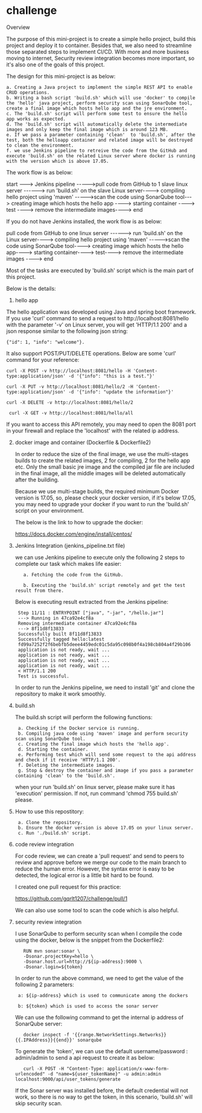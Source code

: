 # challenge

Overview

  The purpose of this mini-project is to create a simple hello project, build this project and deploy it to container. Besides that, we also need to streamline those separated steps to implement CI/CD. With more and more business moving to internet, Security review integration becomes more important, so it's also one of the goals of this project.
  
  The design for this mini-project is as below:
  
    a. Creating a Java project to implement the simple REST API to enable CRUD operations.
    b. Writing a bash script 'build.sh' which will use 'docker' to compile the 'hello' java project, perform security scan using SonarQube tool, create a final image which hosts hello app and the jre environment.
    c. The 'build.sh' script will perform some test to ensure the hello app works as expected.
    d. The 'build.sh' script will automatically delete the intermediate images and only keep the final image which is around 123 MB.
    e. If we pass a parameter containing 'clean'  to 'build.sh', after the test, both the helloapp container and related image will be destroyed to clean the environment.
    f. we use Jenkins pipeline to retreive the code from the GitHub and execute 'build.sh' on the related Linux server where docker is running with the version which is above 17.05.
    
 The work flow is as below:
 
 start ---> Jenkins pipeline ----->pull code from GitHub to 1 slave linux server ------> run 'build.sh' on the slave Linux server----> compiling hello project using 'maven' 
 ----->scan the code using SonarQube tool---> creating image which hosts the hello app ----> starting container ----> test ----> remove the intermediate images----> end
 
 If you do not have Jenkins installed, the work flow is as below:
 
 pull code from GitHub to one linux server ------> run 'build.sh' on the Linux server----> compiling hello project using 'maven'
 ----->scan the code using SonarQube tool----> creating image which hosts the hello app----> starting container----> test----> remove the intermediate images
 ----> end
 
 Most of the tasks are executed by 'build.sh' script which is the main part of this project.
    
Below is the details:


1. hello app
  
  The hello application was developed using Java and spring boot framework. If you use 'curl' command to send a request to http://localhost:8081/hello with the parameter '-v' on Linux server, you will get 'HTTP/1.1 200' and a json response similar to the following json string:
  
    {"id": 1, "info": "welcome"}.
  
  It also support POST/PUT/DELETE operations. Below are some 'curl' command for your reference:
        
    curl -X POST -v http://localhost:8081/hello -H 'Content-type:application/json' -d '{"info": "this is a test."}' 
     
    curl -X PUT -v http://localhost:8081/hello/2 -H 'Content-type:application/json' -d '{"info": "update the information"}'
     
    curl -X DELETE -v http://localhost:8081/hello/2
     
     curl -X GET -v http://localhost:8081/hello/all
     
  If you want to access this API remotely, you may need to open the 8081 port in your firewall and replace the 'localhost' with the related ip address.
     
2. docker image and container (Dockerfile & Dockerfile2)

   In order to reduce the size of the final image, we use the multi-stages builds to create the related images, 2 for compiling, 2 for the hello app etc.
   Only the small basic jre image and the compiled jar file are included in the final image,  all the middle images will be deleted automatically after the building.
   
   Because we use multi-stage builds, the required minimum Docker version is 17.05, so, please check your docker version, if it's below 17.05, you may need to upgrade your docker if you want to run the 'build.sh' script on your environment.
   
   The below is the link to how to upgrade the docker:
   
   https://docs.docker.com/engine/install/centos/
   
   
3. Jenkins Integration (jenkins_pipeline.txt file)

   we can use Jenkins pipeline to execute only the following 2 steps to complete our task which makes life easier:
   
          a. Fetching the code from the GitHub.
      
          b. Executing the 'build.sh' script remotely and get the test result from there.
    
    Below is executing result extracted from the Jenkins pipeline:
        
        Step 11/11 : ENTRYPOINT ["java", "-jar", "/hello.jar"]
        ---> Running in 47ca92e4cf8a
        Removing intermediate container 47ca92e4cf8a
        ---> 8f11d8f13833
        Successfully built 8f11d8f13833
        Successfully tagged hello:latest
        fd99a7252f2f6bebfb5deee4459edc01c5da95c098b0f4a198cb804a4f29b106
        application is not ready, wait ...
        application is not ready, wait ...
        application is not ready, wait ...
        application is not ready, wait ...
        < HTTP/1.1 200 
        Test is successful.
   
   In order to run the Jenkins pipeline, we need to install 'git' and clone the repository to make it work smoothly.
   
4. build.sh 

   The build.sh script will perform the following functions:
   
        a. Checking if the Docker service is running.
        b. Compiling java code using 'maven' image and perform security scan using SonarQube tool.
        c. Creating the final image which hosts the 'hello app'.
        d. Starting the container.
        e. Performing test which will send some request to the api address and check if it receive 'HTTP/1.1 200'.
        f. Deleting the intermediate images.
        g. Stop & destroy the container and image if you pass a parameter containing 'clean' to the 'build.sh'.
   
   when your run 'build.sh' on linux server, please make sure it has 'execution' permission. If not, run command 'chmod 755 build.sh' please.
   
5. How to use this repostitory:

  	    a. Clone the repository.
        b. Ensure the docker version is above 17.05 on your linux server.
        c. Run './build.sh' script.
  
  
6. code review integration

    For code review, we can create a 'pull request' and send to peers to review and approve before we merge our code to the main branch to reduce the human error.
    However, the syntax error is easy to be detected, the logical error is a little bit hard to be found.
    
    I created one pull request for this practice:
    
    https://github.com/gqrlt1207/challenge/pull/1
    
    We can also use some tool to scan the code which is also helpful.

7. security review integration

    I use SonarQube to perform security scan when I compile the code using the docker, below is the snippet from the Dockerfile2:
    
          RUN mvn sonar:sonar \
          -Dsonar.projectKey=hello \
          -Dsonar.host.url=http://${ip-address}:9000 \
          -Dsonar.login=${token}
      
   In order to run the above command, we need to get the value of the following 2 parameters: 
   
        a: ${ip-address} which is used to communicate among the dockers
    
        b: ${token} which is used to access the sonar server
    
   We can use the following command to get the internal ip address of SonarQube server:
   
          docker inspect -f '{{range.NetworkSettings.Networks}}{{.IPAddress}}{{end}}' sonarqube
   
   To generate the 'token', we can use the default username/password  : admin/admin to send a api request to create it as below:
    
          curl -X POST -H "Content-Type: application/x-www-form-urlencoded" -d "name=${user_tokenName}" -u admin:admin localhost:9000/api/user_tokens/generate
      
   If the Sonar server was installed before, the default credential will not work, so there is no way to get the token, in this scenario, 'build.sh' will skip security scan.
   
   
   
      
  
   
   
